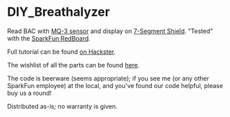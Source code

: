 # DIY_Breathalyzer

Read BAC with [MQ-3 sensor](https://www.sparkfun.com/products/8880) and display on [7-Segment Shield](https://www.sparkfun.com/products/13190). "Tested" with the [SparkFun RedBoard](https://www.sparkfun.com/products/12757).

Full tutorial can be found [on Hackster](https://www.hackster.io/ShawnHymel/diy_breathalyzer).

The wishlist of all the parts can be found [here](https://www.sparkfun.com/wish_lists/117142).

The code is beerware (seems appropriate); if you see me (or any other SparkFun employee) at the local, and you've found our code helpful, please buy us a round!

Distributed as-is; no warranty is given.
